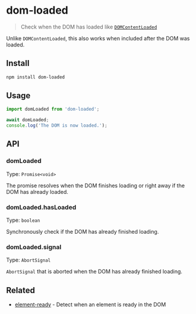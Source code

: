 # dom-loaded

> Check when the DOM has loaded like [`DOMContentLoaded`](https://developer.mozilla.org/en/docs/Web/Events/DOMContentLoaded)

Unlike `DOMContentLoaded`, this also works when included after the DOM was loaded.

## Install

```sh
npm install dom-loaded
```

## Usage

```js
import domLoaded from 'dom-loaded';

await domLoaded;
console.log('The DOM is now loaded.');
```

## API

### domLoaded

Type: `Promise<void>`

The promise resolves when the DOM finishes loading or right away if the DOM has already loaded.

### domLoaded.hasLoaded

Type: `boolean`

Synchronously check if the DOM has already finished loading.

### domLoaded.signal

Type: `AbortSignal`

`AbortSignal` that is aborted when the DOM has already finished loading.

## Related

- [element-ready](https://github.com/sindresorhus/element-ready) - Detect when an element is ready in the DOM
